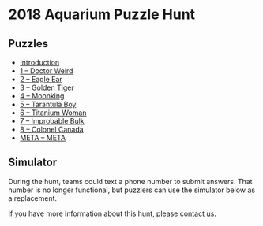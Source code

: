 # 2018 Aquarium Puzzle Hunt

## Puzzles

- [Introduction](0.pdf)
- [1 – Doctor Weird](1.pdf)
- [2 – Eagle Ear](2.pdf)
- [3 – Golden Tiger](3.pdf)
- [4 – Moonking](4.pdf)
- [5 – Tarantula Boy](5.pdf)
- [6 – Titanium Woman](6.pdf)
- [7 – Improbable Bulk](7.pdf)
- [8 – Colonel Canada](8.pdf)
- [META – META](meta.pdf)

## Simulator

During the hunt, teams could text a phone number to submit answers. That number is no longer functional, but puzzlers can use the simulator below as a replacement.

<div id="simulator"></div>

<!-- ## Contributors -->

If you have more information about this hunt, please [contact us](/contact.html).

<script src="server.js"></script>
<script src="/aquarium/Simulator.js" type="module"></script>
